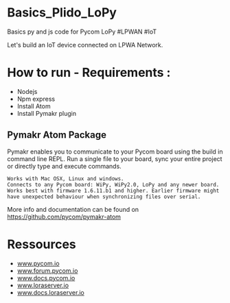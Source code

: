 # Basics_Plido_LoPy
Basics py and js code for Pycom LoPy #LPWAN #IoT 

Let's build an IoT device connected on LPWA Network. 

<h1>How to run - Requirements :</h1> 

- Nodejs
- Npm express
- Install Atom 
- Install Pymakr plugin

<h2>Pymakr Atom Package</h2>

Pymakr enables you to communicate to your Pycom board using the build in command line REPL. Run a single file to your board, sync your entire project or directly type and execute commands.

    Works with Mac OSX, Linux and windows.
    Connects to any Pycom board: WiPy, WiPy2.0, LoPy and any newer board.
    Works best with firmware 1.6.11.b1 and higher. Earlier firmware might have unexpected behaviour when synchronizing files over serial.

More info and documentation can be found on https://github.com/pycom/pymakr-atom

<h1>Ressources</h1>

- www.pycom.io
- www.forum.pycom.io
- www.docs.pycom.io
- www.loraserver.io
- www.docs.loraserver.io

